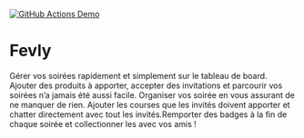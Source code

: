 [![GitHub Actions Demo](https://github.com/Louisp78/Fevly/actions/workflows/github_actions_demo.yml/badge.svg?branch=release)](https://github.com/Louisp78/Fevly/actions/workflows/github_actions_demo.yml)
# Fevly
Gérer vos soirées rapidement et simplement sur le tableau de board. Ajouter des produits à apporter, accepter des invitations et parcourir vos soirées n’a jamais été aussi facile. Organiser vos soirée en vous assurant de ne manquer de rien. Ajouter les courses que les invités doivent apporter et chatter directement avec tout les invités.Remporter des badges à la fin de chaque soirée et collectionner les avec vos amis !
